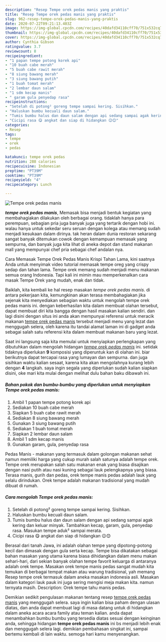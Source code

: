 ```yaml
---
description: "Resep Tempe orek pedas manis yang praktis"
title: "Resep Tempe orek pedas manis yang praktis"
slug: 962-resep-tempe-orek-pedas-manis-yang-praktis
date: 2020-07-22T09:21:13.403Z
image: https://img-global.cpcdn.com/recipes/40dafd34110cff70/751x532cq70/tempe-orek-pedas-manis-foto-resep-utama.jpg
thumbnail: https://img-global.cpcdn.com/recipes/40dafd34110cff70/751x532cq70/tempe-orek-pedas-manis-foto-resep-utama.jpg
cover: https://img-global.cpcdn.com/recipes/40dafd34110cff70/751x532cq70/tempe-orek-pedas-manis-foto-resep-utama.jpg
author: Cynthia Gibson
ratingvalue: 3.7
reviewcount: 8
recipeingredient:
- "1 papan tempe potong korek api"
- "10 buah cabe merah"
- "5 buah cabe rawit merah"
- "8 siung bawang merah"
- "3 siung bawang putih"
- "1 buah tomat merah"
- "2 lembar daun salam"
- "1 sdm kecap manis"
- " garam gula penyedap rasa"
recipeinstructions:
- "Setelah di potong² goreng tempe sampai kering. Sisihkan."
- "Haluskan bumbu kecuali daun salam."
- "Tumis bumbu halus dan daun salam dengan api sedang sampai agak kering dan keluar minyak. Tambahkan kecap, garam, gula, penyedap rasa. Masukan tempe aduk² sampai merata."
- "Cicipi rasa 😋 angkat dan siap di hidangkan 😉😊"
categories:
- Resep
tags:
- tempe
- orek
- pedas

katakunci: tempe orek pedas 
nutrition: 288 calories
recipecuisine: Indonesian
preptime: "PT39M"
cooktime: "PT39M"
recipeyield: "4"
recipecategory: Lunch

---
```



![Tempe orek pedas manis](https://img-global.cpcdn.com/recipes/40dafd34110cff70/751x532cq70/tempe-orek-pedas-manis-foto-resep-utama.jpg)

<b><i>tempe orek pedas manis</i></b>, Memasak bisa menjadi bentuk kegiatan yang membahagiakan dilakukan oleh berbagai orang. tidaklah hanya para perempuan, sebagian pria juga banyak juga yang tertarik dengan hobi ini. walau hanya untuk sekedar seru seruan dengan kolega atau memang sudah menjadi kesukaan dalam dirinya. tak heran dalam dunia restoran sekarang sangat banyak ditemukan cowok dengan kemampuan memasak yang sempurna, dan banyak juga kita lihat di aneka depot dan stand makanan mall yang mempunyai chef pria sebagai chef andalan nya.

Cara Memasak Tempe Orek Pedas Manis Krispi Tahan Lama, kini saatnya Anda untuk menyimak video tutorial memasak tempe oreg yang crispy sedap dan tahan lama. Tempe orek memang sudah menjadi menu makanan semua orang Indonesia. Tapi kali ini mimin mau memperkenalkan cara masak Tempe Orek yang mudah, enak dan tidak.

Baiklah, kita kembali ke hal resep masakan <i>tempe orek pedas manis</i>. di antara pekerjaan kita, kemungkinan akan terasa membahagiakan jika sejenak kita menyediakan sebagian waktu untuk mengolah tempe orek pedas manis ini. dengan keberhasilan kita dalam membuat olahan tersebut, dapat membuat diri kita bangga dengan hasil masakan kalian sendiri. dan lagi disini dengan situs ini anda akan mempunyai referensi untuk meracik makanan <u>tempe orek pedas manis</u> tersebut menjadi menu yang lezat dan menggugah selera, oleh karena itu tandai alamat laman ini di gadget anda sebagai salah satu referensi kita dalam membuat makanan baru yang lezat.


Saat ini langsung saja kita memulai untuk menyiapkan perlengkapan yang dibutuhkan dalam mengolah hidangan <u><i>tempe orek pedas manis</i></u> ini. setidak tidaknya diperlukan <b>9</b> komposisi yang diperuntuk kan di olahan ini. biar berikutnya dapat tercapai rasa yang lumayan dan sempurna. dan juga sisihkan waktu kalian sesaat, karena kita akan mengolahnya kurang lebih dengan <b>4</b> langkah. saya ingin segala yang diperlukan sudah kalian siapkan disini, oke mari kita mulai dengan melihat dulu bahan baku dibawah ini.

<!--inarticleads1-->

##### Bahan pokok dan bumbu-bumbu yang diperlukan untuk menyiapkan Tempe orek pedas manis:

1. Ambil 1 papan tempe potong korek api
1. Sediakan 10 buah cabe merah
1. Siapkan 5 buah cabe rawit merah
1. Sediakan 8 siung bawang merah
1. Gunakan 3 siung bawang putih
1. Sediakan 1 buah tomat merah
1. Siapkan 2 lembar daun salam
1. Ambil 1 sdm kecap manis
1. Gunakan  garam, gula, penyedap rasa


Pedas Manis - makanan yang termasuk dalam golongan makanan sehat namun memiliki harga yang cukup murah salah satunya adalah tempe orek. Tempe orek merupakan salah satu makanan enak yang biasa disajikan dengan nasi putih atau nasi kuning sebagai lauk pelengkapnya yang biasa. Terasa manis, gurih dan pedas, orek tempe manis pedas adalah lauk yang selalu dirindukan. Orek tempe adalah makanan tradisional yang mudah dibuat di rumah. 

<!--inarticleads2-->

##### Cara mengolah Tempe orek pedas manis:

1. Setelah di potong² goreng tempe sampai kering. Sisihkan.
1. Haluskan bumbu kecuali daun salam.
1. Tumis bumbu halus dan daun salam dengan api sedang sampai agak kering dan keluar minyak. Tambahkan kecap, garam, gula, penyedap rasa. Masukan tempe aduk² sampai merata.
1. Cicipi rasa 😋 angkat dan siap di hidangkan 😉😊


Berasal dari tanah Jawa, ini adalah olahan tempe yang dipotong-potong kecil dan dimasak dengan gula serta kecap. Tempe bisa dikatakan sebagai bahan masakan yang utama karena biasa dihidangkan dalam menu makan sehari-hari, dari sekian banyak olahan tempe favorit keluarga di antaranya adalah orek tempe. Masakan orek tempe manis pedas sangat mudah kita temukan di berbagai tempat makan atau warung tradisional, yah memang Resep tempe orek termasuk dalam aneka masakan indonesia asli. Masakan dalam kategori lauk pauk ini juga sering mengisi meja makan kita. namun ternyata masih. Description: Orek tempe tahu manis pedas. 

Demikian sedikit pengulasan makanan tentang resep <u>tempe orek pedas manis</u> yang menggugah selera. saya ingin kalian bisa paham dengan ulasan diatas, dan anda dapat membuat lagi di masa datang untuk di hidangkan dalam aneka acara acara family atau teman kalian. anda dapat menambahkan bumbu bumbu yang tersedia diatas sesuai dengan keinginan anda, sehingga hidangan <b>tempe orek pedas manis</b> ini bs menjadi lebih enak dan menggugah selera lagi. demikian pembahasan singkat ini, sampai bertemu kembali di lain waktu. semoga hari kamu menyenangkan.
